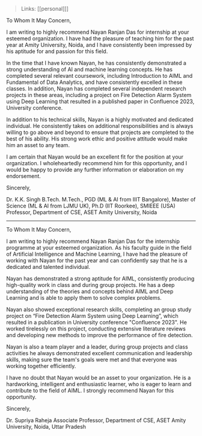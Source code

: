 >Links: [[personal]]]

To Whom It May Concern,

I am writing to highly recommend Nayan Ranjan Das for internship at your esteemed organization. I have had the pleasure of teaching him for the past year at Amity University, Noida, and I have consistently been impressed by his aptitude for and passion for this field.

In the time that I have known Nayan, he has consistently demonstrated a strong understanding of AI and machine learning concepts. He has completed several relevant coursework, including Introduction to AIML and Fundamental of Data Analytics, and have consistently excelled in these classes. In addition, Nayan has completed several independent research projects in these areas, including a project on Fire Detection Alarm System using Deep Learning that resulted in a published paper in Confluence 2023, University conference.

In addition to his technical skills, Nayan is a highly motivated and dedicated individual. He consistently takes on additional responsibilities and is always willing to go above and beyond to ensure that projects are completed to the best of his ability. His strong work ethic and positive attitude would make him an asset to any team.

I am certain that Nayan would be an excellent fit for the position at your organization. I wholeheartedly recommend him for this opportunity, and I would be happy to provide any further information or elaboration on my endorsement.

Sincerely,

Dr. K.K. Singh
B.Tech. M.Tech., PGD (ML & AI from IIIT Bangalore), Master of Science (ML & AI from LJMU UK), Ph.D (IIT Roorkee), SMIEEE (USA)
Professor, Department of CSE, ASET
Amity University, Noida

---

To Whom It May Concern,

I am writing to highly recommend Nayan Ranjan Das for the internship programme at your esteemed organization. As his faculty guide in the field of Artificial Intelligence and Machine Learning, I have had the pleasure of working with Nayan for the past year and can confidently say that he is a dedicated and talented individual.

Nayan has demonstrated a strong aptitude for AIML, consistently producing high-quality work in class and during group projects. He has a deep understanding of the theories and concepts behind AIML and Deep Learning and is able to apply them to solve complex problems.

Nayan also showed exceptional research skills, completing an group study project on “Fire Detection Alarm System using Deep Learning”, which resulted in a publication in University conference "Confluence 2023". He worked tirelessly on this project, conducting extensive literature reviews and developing new methods to improve the performance of fire detection.

Nayan is also a team player and a leader, during group projects and class activities he always demonstrated excellent communication and leadership skills, making sure the team's goals were met and that everyone was working together efficiently.

I have no doubt that Nayan would be an asset to your organization. He is a hardworking, intelligent and enthusiastic learner, who is eager to learn and contribute to the field of AIML. I strongly recommend Nayan for this opportunity.

Sincerely,

Dr. Supriya Raheja
Associate Professor, Department of CSE, ASET
Amity University, Noida, Uttar Pradesh

